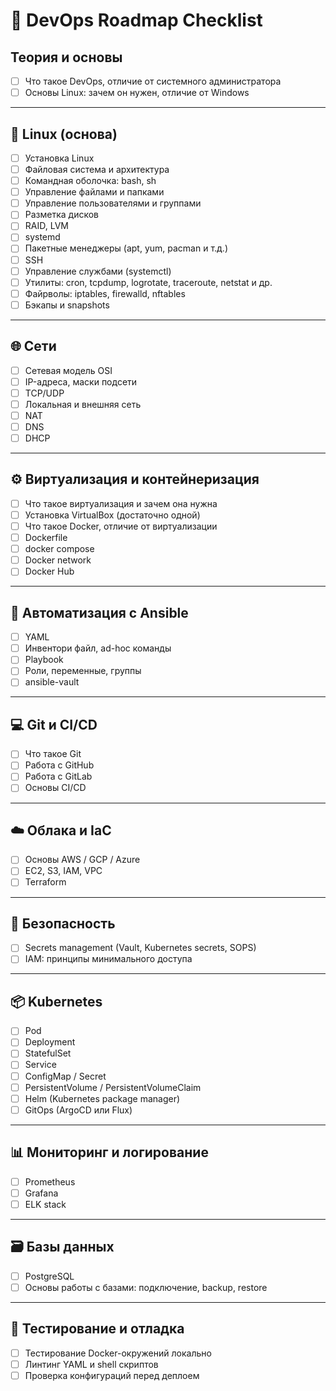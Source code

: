 # 📘 DevOps Roadmap Checklist

## Теория и основы
- [ ] Что такое DevOps, отличие от системного администратора
- [ ] Основы Linux: зачем он нужен, отличие от Windows

---

## 🐧 Linux (основа)
- [ ] Установка Linux
- [ ] Файловая система и архитектура
- [ ] Командная оболочка: bash, sh
- [ ] Управление файлами и папками
- [ ] Управление пользователями и группами
- [ ] Разметка дисков
- [ ] RAID, LVM
- [ ] systemd
- [ ] Пакетные менеджеры (apt, yum, pacman и т.д.)
- [ ] SSH
- [ ] Управление службами (systemctl)
- [ ] Утилиты: cron, tcpdump, logrotate, traceroute, netstat и др.
- [ ] Файрволы: iptables, firewalld, nftables
- [ ] Бэкапы и snapshots

---

## 🌐 Сети
- [ ] Сетевая модель OSI
- [ ] IP-адреса, маски подсети
- [ ] TCP/UDP
- [ ] Локальная и внешняя сеть
- [ ] NAT
- [ ] DNS
- [ ] DHCP

---

## ⚙️ Виртуализация и контейнеризация
- [ ] Что такое виртуализация и зачем она нужна
- [ ] Установка VirtualBox (достаточно одной)
- [ ] Что такое Docker, отличие от виртуализации
- [ ] Dockerfile
- [ ] docker compose
- [ ] Docker network
- [ ] Docker Hub

---

## 🧰 Автоматизация с Ansible
- [ ] YAML
- [ ] Инвентори файл, ad-hoc команды
- [ ] Playbook
- [ ] Роли, переменные, группы
- [ ] ansible-vault

---

## 💻 Git и CI/CD
- [ ] Что такое Git
- [ ] Работа с GitHub
- [ ] Работа с GitLab
- [ ] Основы CI/CD

---

## ☁️ Облака и IaC
- [ ] Основы AWS / GCP / Azure
- [ ] EC2, S3, IAM, VPC
- [ ] Terraform

---

## 🔐 Безопасность
- [ ] Secrets management (Vault, Kubernetes secrets, SOPS)
- [ ] IAM: принципы минимального доступа

---

## 📦 Kubernetes
- [ ] Pod
- [ ] Deployment
- [ ] StatefulSet
- [ ] Service
- [ ] ConfigMap / Secret
- [ ] PersistentVolume / PersistentVolumeClaim
- [ ] Helm (Kubernetes package manager)
- [ ] GitOps (ArgoCD или Flux)

---

## 📊 Мониторинг и логирование
- [ ] Prometheus
- [ ] Grafana
- [ ] ELK stack

---

## 🗃️ Базы данных
- [ ] PostgreSQL
- [ ] Основы работы с базами: подключение, backup, restore

---

## 🧪 Тестирование и отладка
- [ ] Тестирование Docker-окружений локально
- [ ] Линтинг YAML и shell скриптов
- [ ] Проверка конфигураций перед деплоем
